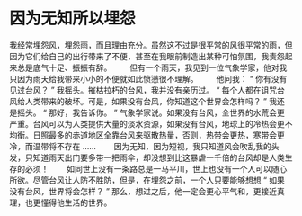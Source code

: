 # 因为无知所以埋怨

我经常埋怨风，埋怨雨，而且理由充分。虽然这不过是很平常的风很平常的雨，但因为它们给自己的出行带来了不便，甚至在我眼前制造出某种可怕氛围，我责怨起来总是底气十足、振振有辞。 
　　但有一个雨天，我见到一位气象学家，他对我只因为雨天给我带来小小的不便就如此愤懑很不理解。 
　　他问我： “ 你有没有见过台风？ ” 我摇头。摧枯拉朽的台风，我并没有亲历过。 “ 每个人都在诅咒台风给人类带来的破坏。可是，如果没有台风，你知道这个世界会怎样吗？ ” 我还是摇头。 “ 那好，我告诉你。 ” 气象学家说。如果没有台风，全世界的水荒会更严重。台风可以为人类提供大量的淡水资源，如果没有台风，地球上的冷热会更不均衡。日照最多的赤道地区全靠台风来驱散热量，否则，热带会更热，寒带会更冷，而温带将不存在 …… 
　　因为无知，因为短视，我只知道风会吹乱我的头发，只知道雨天出门要多带一把雨伞，却没想到比这暴虐一千倍的台风却是人类生存的必须！ 
　　如同世上没有一条路总是一马平川，世上也没有一个人可以随心所欲。尽管台风让人防不胜防，但是，在埋怨之前，一个人只要能够想想 “ 如果没有台风，世界将会怎样？ ” 那么，想过之后，他一定会更心平气和，更接近真理，也更懂得他生活的世界。
  